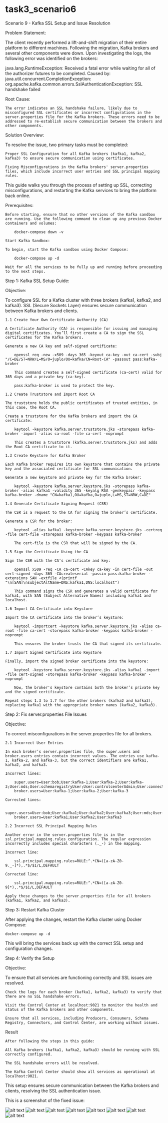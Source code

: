 # task3_scenario6


Scenario 9 - Kafka SSL Setup and Issue Resolution

Problem Statement:

The client recently performed a lift-and-shift migration of their entire platform to different machines. Following the migration, Kafka brokers and several other components were down. Upon investigating the logs, the following error was identified on the brokers:

java.lang.RuntimeException: Received a fatal error while waiting for all of the authorizer futures to be completed.
Caused by: java.util.concurrent.CompletionException: org.apache.kafka.common.errors.SslAuthenticationException: SSL handshake failed


Root Cause:

    The error indicates an SSL handshake failure, likely due to misconfigured SSL certificates or incorrect configurations in the server.properties file for the Kafka brokers. These errors need to be addressed to re-establish secure communication between the brokers and other components.

Solution Overview:

To resolve the issue, two primary tasks must be completed:

    Proper SSL Configuration for all Kafka brokers (kafka1, kafka2, kafka3) to ensure secure communication using certificates.

    Fixing Misconfigurations in the Kafka brokers' server.properties files, which include incorrect user entries and SSL principal mapping rules.

This guide walks you through the process of setting up SSL, correcting misconfigurations, and restarting the Kafka services to bring the platform back online.

Prerequisites:

    Before starting, ensure that no other versions of the Kafka sandbox are running. Use the following command to clean up any previous Docker containers and volumes:

        docker-compose down -v

    Start Kafka Sandbox:

    To begin, start the Kafka sandbox using Docker Compose:

        docker-compose up -d

    Wait for all the services to be fully up and running before proceeding to the next steps.


Step 1: Kafka SSL Setup Guide:

Objective:

To configure SSL for a Kafka cluster with three brokers (kafka1, kafka2, and kafka3). SSL (Secure Sockets Layer) ensures secure communication between Kafka brokers and clients.

    1.1 Create Your Own Certificate Authority (CA)
    
    A Certificate Authority (CA) is responsible for issuing and managing digital certificates. You’ll first create a CA to sign the SSL certificates for the Kafka brokers.

    Generate a new CA key and self-signed certificate:

        openssl req -new -x509 -days 365 -keyout ca-key -out ca-cert -subj "/C=DE/ST=NRW/L=MS/O=juplo/OU=kafka/CN=Root-CA" -passout pass:kafka-broker

        This command creates a self-signed certificate (ca-cert) valid for 365 days and a private key (ca-key).

        pass:kafka-broker is used to protect the key.

    1.2 Create Truststore and Import Root CA

    The truststore holds the public certificates of trusted entities, in this case, the Root CA.

    Create a truststore for the Kafka brokers and import the CA certificate:

        keytool -keystore kafka.server.truststore.jks -storepass kafka-broker -import -alias ca-root -file ca-cert -noprompt

        This creates a truststore (kafka.server.truststore.jks) and adds the Root CA certificate to it.

    1.3 Create Keystore for Kafka Broker

    Each Kafka broker requires its own keystore that contains the private key and the associated certificate for SSL communication.

    Generate a new keystore and private key for the Kafka broker:

        keytool -keystore kafka.server.keystore.jks -storepass kafka-broker -alias kafka1 -validity 365 -keyalg RSA -genkeypair -keypass kafka-broker -dname "CN=kafka1,OU=kafka,O=juplo,L=MS,ST=NRW,C=DE"

    1.4 Generate Certificate Signing Request (CSR)

    The CSR is a request to the CA for signing the broker’s certificate.

    Generate a CSR for the broker:

        keytool -alias kafka1 -keystore kafka.server.keystore.jks -certreq -file cert-file -storepass kafka-broker -keypass kafka-broker

        The cert-file is the CSR that will be signed by the CA.

    1.5 Sign the Certificate Using the CA

    Sign the CSR with the CA’s certificate and key:

        openssl x509 -req -CA ca-cert -CAkey ca-key -in cert-file -out cert-signed -days 365 -CAcreateserial -passin pass:kafka-broker -extensions SAN -extfile <(printf "\n[SAN]\nsubjectAltName=DNS:kafka1,DNS:localhost")

        This command signs the CSR and generates a valid certificate for kafka1, with SAN (Subject Alternative Names) including kafka1 and localhost.

    1.6 Import CA Certificate into Keystore

    Import the CA certificate into the broker’s keystore:

        keytool -importcert -keystore kafka.server.keystore.jks -alias ca-root -file ca-cert -storepass kafka-broker -keypass kafka-broker -noprompt

        This ensures the broker trusts the CA that signed its certificate.

    1.7 Import Signed Certificate into Keystore

    Finally, import the signed broker certificate into the keystore:

        keytool -keystore kafka.server.keystore.jks -alias kafka1 -import -file cert-signed -storepass kafka-broker -keypass kafka-broker -noprompt

        Now, the broker's keystore contains both the broker’s private key and the signed certificate.

    Repeat steps 1.3 to 1.7 for the other brokers (kafka2 and kafka3), replacing kafka1 with the appropriate broker names (kafka2, kafka3).


Step 2: Fix server.properties File Issues

Objective:

To correct misconfigurations in the server.properties file for all brokers.

    2.1 Incorrect User Entries

    In each broker’s server.properties file, the super.users and broker.users entries contain incorrect values. The entries use kafka-1, kafka-2, and kafka-3, but the correct identifiers are kafka1, kafka2, and kafka3.

    Incorrect lines:

        super.users=User:bob;User:kafka-1;User:kafka-2;User:kafka-3;User:mds;User:schemaregistryUser;User:controlcenterAdmin;User:connectAdmin
        broker.users=User:kafka-1;User:kafka-2;User:kafka-3
    
    Corrected lines:

        super.users=User:bob;User:kafka1;User:kafka2;User:kafka3;User:mds;User:schemaregistryUser;User:controlcenterAdmin;User:connectAdmin
        broker.users=User:kafka1;User:kafka2;User:kafka3

    2.2 Incorrect SSL Principal Mapping Rules

    Another error in the server.properties file is in the ssl.principal.mapping.rules configuration. The regular expression incorrectly includes special characters (._-) in the mapping.

    Incorrect line:

        ssl.principal.mapping.rules=RULE:^.*CN=([a-zA-Z0-9._-]*),.*$/$1/L,DEFAULT

    Corrected line:

        ssl.principal.mapping.rules=RULE:^.*CN=([a-zA-Z0-9]*),.*$/$1/L,DEFAULT

    Apply these changes to the server.properties file for all brokers (kafka1, kafka2, and kafka3).


Step 3: Restart Kafka Cluster

After applying the changes, restart the Kafka cluster using Docker Compose:

    docker-compose up -d

This will bring the services back up with the correct SSL setup and configuration changes.


Step 4: Verify the Setup

Objective:

To ensure that all services are functioning correctly and SSL issues are resolved.

    Check the logs for each broker (kafka1, kafka2, kafka3) to verify that there are no SSL handshake errors.

    Visit the Control Center at localhost:9021 to monitor the health and status of the Kafka brokers and other components.

    Ensure that all services, including Producers, Consumers, Schema Registry, Connectors, and Control Center, are working without issues.


Result

    After following the steps in this guide:

    All Kafka brokers (kafka1, kafka2, kafka3) should be running with SSL correctly configured.

    The SSL handshake errors will be resolved.

    The Kafka Control Center should show all services as operational at localhost:9021.

This setup ensures secure communication between the Kafka brokers and clients, resolving the SSL authentication issue.


This is a screenshot of the fixed issue:

![alt text](<images/Screenshot from 2024-09-25 14-59-45 (3rd copy).png>)
![alt text](<images/Screenshot from 2024-09-25 14-59-45 (4th copy).png>)
![alt text](<images/Screenshot from 2024-09-25 14-59-45 (5th copy).png>)
![alt text](<images/Screenshot from 2024-09-25 14-59-51 (3rd copy).png>)
![alt text](<images/Screenshot from 2024-09-25 14-59-51 (another copy).png>)
![alt text](<images/Screenshot from 2024-09-25 15-01-57.png>)
![alt text](<images/Screenshot from 2024-09-25 15-02-55 (copy).png>)
![alt text](<images/Screenshot from 2024-09-25 15-02-55.png>)



